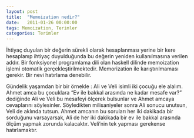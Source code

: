 ```yaml
---
layout: post
title:  "Memoization nedir?"
date:   2011-01-26 00:00:00
tags: Memoization, Terimler
categories: Terimler
---
```


İhtiyaç duyulan bir değerin sürekli olarak hesaplanması yerine bir kere hesaplanıp ihtiyaç duyulduğunda bu değerin yeniden kullanılmasına verilen addır. Bir fonksiyonel programlama dili olan haskell dilinde memoization işlemi otomatik gerçekleştirilmektedir. Memorization ile karıştırılmaması gerekir. Bir nevi hatırlama denebilir.

Gündelik yaşamdan bir bir örnekle : Ali ve Veli isimli iki çocuğu ele alalım. Ahmet amca bu çocuklara “Ev ile bakkal arasında ne kadar mesafe var?” dediğinde Ali ve Veli bu mesafeyi ölçerek bulsunlar ve Ahmet amcaya cevaplarını söylesinler. Söyledikten milisaniyeler sonra Ali sonucu unutsun, Veli de aklında tutsun. Ahmet amcanın bu soruları her iki dakikada bir sorduğunu varsayarsak, Ali de her iki dakikada bir ev ile bakkal arasında ölçüm yapmak zorunda kalacaktır. Veli’nin tek yapması gerekense hatırlamaktır.